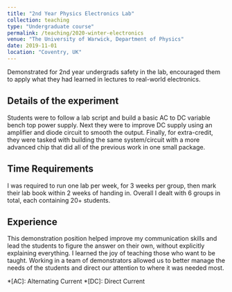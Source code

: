 ```yaml
---
title: "2nd Year Physics Electronics Lab"
collection: teaching
type: "Undergraduate course"
permalink: /teaching/2020-winter-electronics
venue: "The University of Warwick, Department of Physics"
date: 2019-11-01
location: "Coventry, UK"
---
```


Demonstrated for 2nd year undergrads safety in the lab, encouraged them to apply what they had learned in lectures to real-world electronics.

## Details of the experiment

Students were to follow a lab script and build a basic AC to DC variable bench top power supply. Next they were to improve DC supply using an amplifier and diode circuit to smooth the output. Finally, for extra-credit, they were tasked with building the same system/circuit with a more advanced chip that did all of the previous work in one small package.

## Time Requirements

I was required to run one lab per week, for 3 weeks per group, then mark their lab book within 2 weeks of handing in. Overall I dealt with 6 groups in total, each containing 20+ students.

## Experience

This demonstration position helped improve my communication skills and lead the students to figure the answer on their own, without explicitly explaining everything. I learned the joy of teaching those who want to be taught. Working in a team of demonstrators allowed us to better manage the needs of the students and direct our attention to where it was needed most.

*[AC]: Alternating Current
*[DC]: Direct Current
